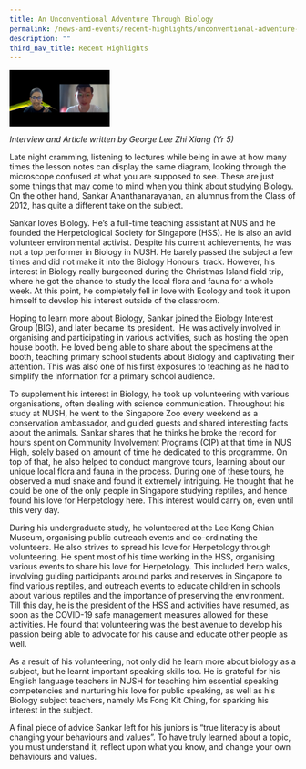 ```yaml
---
title: An Unconventional Adventure Through Biology
permalink: /news-and-events/recent-highlights/unconventional-adventure-through-biology/
description: ""
third_nav_title: Recent Highlights
---
```

<img src="/images/highlights6.png" style="width:35%" align=left>

<br clear="left">

_Interview and Article written by George Lee Zhi Xiang (Yr 5)_

Late night cramming, listening to lectures while being in awe at how many times the lesson notes can display the same diagram, looking through the microscope confused at what you are supposed to see. These are just some things that may come to mind when you think about studying Biology. On the other hand, Sankar Ananthanarayanan, an alumnus from the Class of 2012, has quite a different take on the subject.               
  
Sankar loves Biology. He’s a full-time teaching assistant at NUS and he founded the Herpetological Society for Singapore (HSS). He is also an avid volunteer environmental activist. Despite his current achievements, he was not a top performer in Biology in NUSH. He barely passed the subject a few times and did not make it into the Biology Honours  track. However, his interest in Biology really burgeoned during the Christmas Island field trip, where he got the chance to study the local flora and fauna for a whole week. At this point, he completely fell in love with Ecology and took it upon himself to develop his interest outside of the classroom.  
  
Hoping to learn more about Biology, Sankar joined the Biology Interest Group (BIG), and later became its president.  He was actively involved in organising and participating in various activities, such as hosting the open house booth. He loved being able to share about the specimens at the booth, teaching primary school students about Biology and captivating their attention. This was also one of his first exposures to teaching as he had to simplify the information for a primary school audience.            
  
To supplement his interest in Biology, he took up volunteering with various organisations, often dealing with science communication. Throughout his study at NUSH, he went to the Singapore Zoo every weekend as a conservation ambassador, and guided guests and shared interesting facts about the animals. Sankar shares that he thinks he broke the record for hours spent on Community Involvement Programs (CIP) at that time in NUS High, solely based on amount of time he dedicated to this programme. On top of that, he also helped to conduct mangrove tours, learning about our unique local flora and fauna in the process. During one of these tours, he observed a mud snake and found it extremely intriguing. He thought that he could be one of the only people in Singapore studying reptiles, and hence found his love for Herpetology here. This interest would carry on, even until this very day.  
  
During his undergraduate study, he volunteered at the Lee Kong Chian Museum, organising public outreach events and co-ordinating the volunteers. He also strives to spread his love for Herpetology through volunteering. He spent most of his time working in the HSS, organising various events to share his love for Herpetology. This included herp walks, involving guiding participants around parks and reserves in Singapore to find various reptiles, and outreach events to educate children in schools about various reptiles and the importance of preserving the environment. Till this day, he is the president of the HSS and activities have resumed, as soon as the COVID-19 safe management measures allowed for these activities. He found that volunteering was the best avenue to develop his passion being able to advocate for his cause and educate other people as well.            
  
As a result of his volunteering, not only did he learn more about biology as a subject, but he learnt important speaking skills too. He is grateful for his English language teachers in NUSH for teaching him essential speaking competencies and nurturing his love for public speaking, as well as his Biology subject teachers, namely Ms Fong Kit Ching, for sparking his interest in the subject.  
  
A final piece of advice Sankar left for his juniors is “true literacy is about changing your behaviours and values”. To have truly learned about a topic, you must understand it, reflect upon what you know, and change your own behaviours and values.